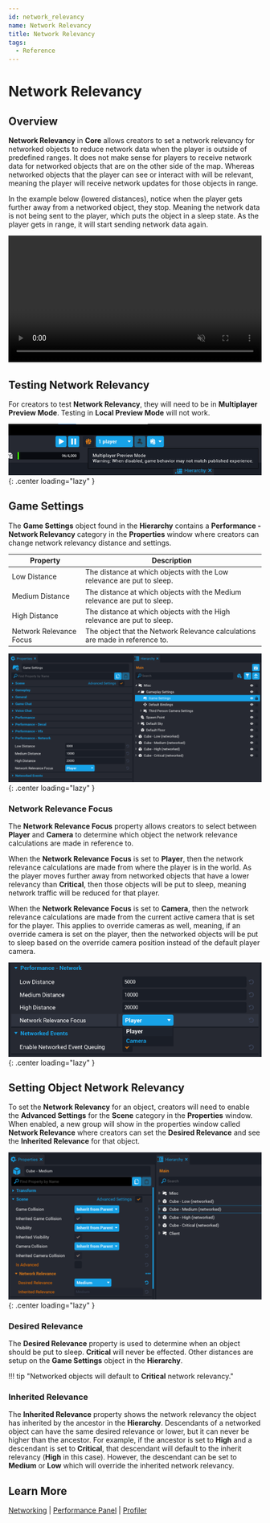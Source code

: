 ```yaml
---
id: network_relevancy
name: Network Relevancy
title: Network Relevancy
tags:
  - Reference
---
```


# Network Relevancy

## Overview

**Network Relevancy** in **Core** allows creators to set a network relevancy for networked objects to reduce network data when the player is outside of predefined ranges. It does not make sense for players to receive network data for networked objects that are on the other side of the map. Whereas networked objects that the player can see or interact with will be relevant, meaning the player will receive network updates for those objects in range.

In the example below (lowered distances), notice when the player gets further away from a networked object, they stop. Meaning the network data is not being sent to the player, which puts the object in a sleep state. As the player gets in range, it will start sending network data again.

<div class="mt-video" style="width:100%">
    <video autoplay muted playsinline controls loop class="center" style="width:100%">
        <source src="/img/NetworkRelevancy/example_video.mp4" type="video/mp4" />
    </video>
</div>

## Testing Network Relevancy

For creators to test **Network Relevancy**, they will need to be in **Multiplayer Preview Mode**. Testing in **Local Preview Mode** will not work.

![!Multiplayer Preview Mode](../img/NetworkRelevancy/mp_testing.png){: .center loading="lazy" }

## Game Settings

The **Game Settings** object found in the **Hierarchy** contains a **Performance - Network Relevancy** category in the **Properties** window where creators can change network relevancy distance and settings.

| Property | Description |
| -------- | ----------- |
| Low Distance | The distance at which objects with the Low relevance are put to sleep. |
| Medium Distance | The distance at which objects with the Medium relevance are put to sleep. |
| High Distance | The distance at which objects with the High relevance are put to sleep. |
| Network Relevance Focus | The object that the Network Relevance calculations are made in reference to. |

![!Game Settings](../img/NetworkRelevancy/game_settings.png){: .center loading="lazy" }

### Network Relevance Focus

The **Network Relevance Focus** property allows creators to select between **Player** and **Camera** to determine which object the network relevance calculations are made in reference to.

When the **Network Relevance Focus** is set to **Player**, then the network relevance calculations are made from where the player is in the world. As the player moves further away from networked objects that have a lower relevancy than **Critical**, then those objects will be put to sleep, meaning network traffic will be reduced for that player.

When the **Network Relevance Focus** is set to **Camera**, then the network relevance calculations are made from the current active camera that is set for the player. This applies to override cameras as well, meaning, if an override camera is set on the player, then the networked objects will be put to sleep based on the override camera position instead of the default player camera.

![!Network Relevance Focus](../img/NetworkRelevancy/focus.png){: .center loading="lazy" }

## Setting Object Network Relevancy

To set the **Network Relevancy** for an object, creators will need to enable the **Advanced Settings** for the **Scene** category in the **Properties** window. When enabled, a new group will show in the properties window called **Network Relevance** where creators can set the **Desired Relevance** and see the **Inherited Relevance** for that object.

![!Object Settings](../img/NetworkRelevancy/object_settings.png){: .center loading="lazy" }

### Desired Relevance

The **Desired Relevance** property is used to determine when an object should be put to sleep. **Critical** will never be effected. Other distances are setup on the **Game Settings** object in the **Hierarchy**.

!!! tip "Networked objects will default to **Critical** network relevancy."

### Inherited Relevance

The **Inherited Relevance** property shows the network relevancy the object has inherited by the ancestor in the **Hierarchy**. Descendants of a networked object can have the same desired relevance or lower, but it can never be higher than the ancestor. For example, if the ancestor is set to **High** and a descendant is set to **Critical**, that descendant will default to the inherit relevancy (**High** in this case). However, the descendant can be set to **Medium** or **Low** which will override the inherited network relevancy.

## Learn More

[Networking](../references/networking.md) | [Performance Panel](../references/performance_panel.md) | [Profiler](../references/profiler.md)
